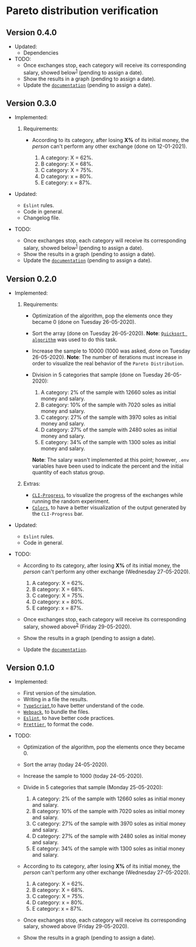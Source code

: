 # Pareto distribution verification

## Version 0.4.0

- Updated:
  - Dependencies
- TODO:
  - Once exchanges stop, each category will receive its corresponding salary, showed below<sup>[1](#salary)</sup> (pending to assign a date).
  - Show the results in a graph (pending to assign a date).
  - Update the [`documentation`](https://github.com/AnthonyLzq/Pareto-Distribution/blob/master/docs/readme.md) (pending to assign a date).

## Version 0.3.0

- Implemented:

  1. Requirements:
     - According to its category, after losing **X%** of its initial money, the _person_ can't perform any other exchange (done on 12-01-2021).

        1. A category: X = 62%.
        2. B category: X = 68%.
        3. C category: X = 75%.
        4. D category: x = 80%.
        5. E category: x = 87%.

- Updated:

  - `Eslint` rules.
  - Code in general.
  - Changelog file.

- TODO:
  - Once exchanges stop, each category will receive its corresponding salary, showed below<sup>[1](#salary)</sup> (pending to assign a date).
  - Show the results in a graph (pending to assign a date).
  - Update the [`documentation`](https://github.com/AnthonyLzq/Pareto-Distribution/blob/master/docs/readme.md) (pending to assign a date).
## Version 0.2.0

- Implemented:

  1. Requirements:

     - Optimization of the algorithm, pop the elements once they became 0 (done on Tuesday 26-05-2020).
     - Sort the array (done on Tuesday 26-05-2020). **Note**: [`Quicksort algorithm`](https://en.wikipedia.org/wiki/Quicksort) was used to do this task.
     - Increase the sample to 10000 (1000 was asked, done on Tuesday 26-05-2020). **Note**: The number of iterations must increase in order to visualize the real behavior of the `Pareto Distribution`.
     - <b id="salary"></b>Division in 5 categories that sample (done on Tuesday 26-05-2020):

       1. A category: 2% of the sample with 12660 soles as initial money and salary.
       2. B category: 10% of the sample with 7020 soles as initial money and salary.
       3. C category: 27% of the sample with 3970 soles as initial money and salary.
       4. D category: 27% of the sample with 2480 soles as initial money and salary.
       5. E category: 34% of the sample with 1300 soles as initial money and salary.

       **Note**: The salary wasn't implemented at this point; however, `.env` variables have been used to indicate the percent and the initial quantity of each status group.

  2. Extras:

     - [`CLI-Progress`](https://www.npmjs.com/package/cli-progress), to visualize the progress of the exchanges while running the random experiment.
     - [`Colors`](https://www.npmjs.com/package/colors), to have a better visualization of the output generated by the `CLI-Progress` bar.

- Updated:

  - `Eslint` rules.
  - Code in general.

- TODO:

  - According to its category, after losing **X%** of its initial money, the _person_ can't perform any other exchange (Wednesday 27-05-2020).

    1. A category: X = 62%.
    2. B category: X = 68%.
    3. C category: X = 75%.
    4. D category: x = 80%.
    5. E category: x = 87%.

  - Once exchanges stop, each category will receive its corresponding salary, showed above<sup>[2](#salary)</sup> (Friday 29-05-2020).
  - Show the results in a graph (pending to assign a date).
  - Update the [`documentation`](https://github.com/AnthonyLzq/Pareto-Distribution/blob/master/docs/readme.md).

## Version 0.1.0

- Implemented:

  - First version of the simulation.
  - Writing in a file the results.
  - [`TypeScript`](https://www.typescriptlang.org/),to have better understand of the code.
  - [`Webpack`](https://webpack.js.org/), to bundle the files.
  - [`Eslint`](https://eslint.org/), to have better code practices.
  - [`Prettier`](https://eslint.org/), to format the code.

- TODO:

  - Optimization of the algorithm, pop the elements once they became 0.
  - Sort the array (today 24-05-2020).
  - Increase the sample to 1000 (today 24-05-2020).
  - Divide in 5 categories that sample (Monday 25-05-2020):

    1. A category: 2% of the sample with 12660 soles as initial money and salary.
    2. B category: 10% of the sample with 7020 soles as initial money and salary.
    3. C category: 27% of the sample with 3970 soles as initial money and salary.
    4. D category: 27% of the sample with 2480 soles as initial money and salary.
    5. E category: 34% of the sample with 1300 soles as initial money and salary.

  - According to its category, after losing **X%** of its initial money, the _person_ can't perform any other exchange (Wednesday 27-05-2020).

    1. A category: X = 62%.
    2. B category: X = 68%.
    3. C category: X = 75%.
    4. D category: x = 80%.
    5. E category: x = 87%.

  - Once exchanges stop, each category will receive its corresponding salary, showed above (Friday 29-05-2020).
  - Show the results in a graph (pending to assign a date).
